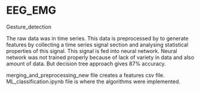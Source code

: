 # EEG_EMG
Gesture_detection

The raw data was in time series. This data is preprocessed by to generate features by collecting a time series signal section and analysing statistical properties of this signal. This signal is fed into neural network. Neural network was not trained properly because of lack of variety in data and also amount of data. But decision tree approach gives 87% accuracy.

merging_and_preprocessing_new file creates a features csv file.
ML_classification.ipynb file is where the algorithms were implemented. 
